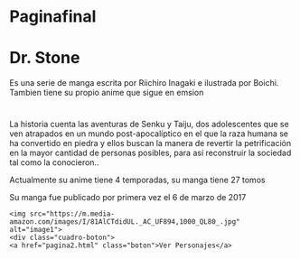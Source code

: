 # Paginafinal
<!DOCTYPE html>
<html lang="en">
<head>
    <meta charset="UTF-8">
    <meta name="viewport" content="width=device-width, initial-scale=1.0">
    <link rel="stylesheet" href="style.css">
    <title>Dr. Stone</title>
</head>
<body>   
    <h1>Dr. Stone</h1>
    <p>Es una serie de manga escrita por Riichiro Inagaki e ilustrada por Boichi. Tambien tiene su propio anime que sigue en emsion</p>
    <h1></h1>
    <p>
         La historia cuenta las aventuras de Senku y Taiju, dos adolescentes que se ven atrapados en un mundo post-apocalíptico en el que la raza humana se ha convertido en piedra y ellos buscan la manera de revertir la petrificación en la mayor cantidad de personas posibles, para así reconstruir la sociedad tal como la conocieron..
    </p>
    <p>
        Actualmente su anime tiene 4 temporadas, su manga tiene 27 tomos
    </p>
    <p> Su manga fue publicado por primera vez el 6 de marzo de 2017</p>
    

    <img src="https://m.media-amazon.com/images/I/81AlCTdidUL._AC_UF894,1000_QL80_.jpg" alt="image1">
    <div class="cuadro-boton">
    <a href="pagina2.html" class="boton">Ver Personajes</a>
</div>
</body>
</html>
